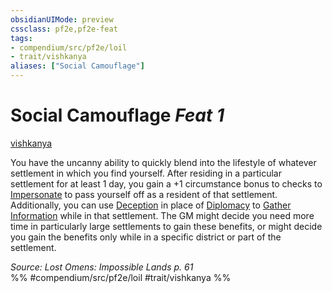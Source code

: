 ```yaml
---
obsidianUIMode: preview
cssclass: pf2e,pf2e-feat
tags:
- compendium/src/pf2e/loil
- trait/vishkanya
aliases: ["Social Camouflage"]
---
```

# Social Camouflage  *Feat 1*  
[vishkanya](rules/traits/vishkanya-loil.md)  


You have the uncanny ability to quickly blend into the lifestyle of whatever settlement in which you find yourself. After residing in a particular settlement for at least 1 day, you gain a +1 circumstance bonus to checks to [Impersonate](rules/actions/impersonate.md) to pass yourself off as a resident of that settlement. Additionally, you can use [Deception](compendium/skills.md#Deception) in place of [Diplomacy](compendium/skills.md#Diplomacy) to [Gather Information](rules/actions/gather-information.md) while in that settlement. The GM might decide you need more time in particularly large settlements to gain these benefits, or might decide you gain the benefits only while in a specific district or part of the settlement.

*Source: Lost Omens: Impossible Lands p. 61*  
%% #compendium/src/pf2e/loil #trait/vishkanya %%